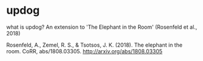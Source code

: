 # updog
what is updog?
An extension to 'The Elephant in the Room' (Rosenfeld et al., 2018)

Rosenfeld, A., Zemel, R. S., & Tsotsos, J. K. (2018).
The elephant in the room. CoRR, abs/1808.03305.
http://arxiv.org/abs/1808.03305
